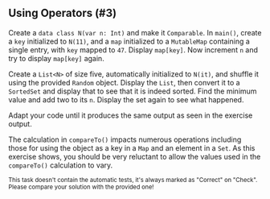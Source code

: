 ## Using Operators (#3)

Create a `data class N(var n: Int)` and make it `Comparable`. In `main()`,
create a `key` initialized to `N(11)`, and a `map` initialized to a
`MutableMap` containing a single entry, with `key` mapped to `47`. Display
`map[key]`. Now increment `n` and try to display `map[key]` again.

Create a `List<N>` of size five, automatically initialized to `N(it)`, and
shuffle it using the provided `Random` object. Display the `List`, then convert
it to a `SortedSet` and display that to see that it is indeed sorted. Find the
minimum value and add two to its `n`. Display the set again to see what
happened.

Adapt your code until it produces the same output as seen in the exercise
output.

The calculation in `compareTo()` impacts numerous operations including those
for using the object as a key in a `Map` and an element in a `Set`. As this
exercise shows, you should be very reluctant to allow the values used in the
`compareTo()` calculation to vary.

<sub> This task doesn't contain the automatic tests,
it's always marked as "Correct" on "Check".
Please compare your solution with the provided one! </sub>